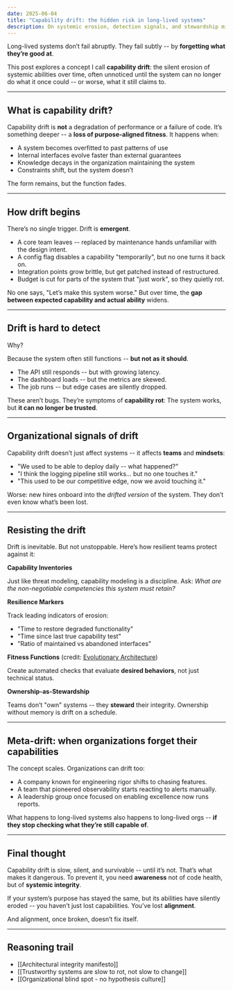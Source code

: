 ```yaml
---
date: 2025-06-04
title: "Capability drift: the hidden risk in long-lived systems"
description: On systemic erosion, detection signals, and stewardship mindsets
---
```


Long-lived systems don’t fail abruptly.
They fail subtly -- by **forgetting what they’re good at**.

This post explores a concept I call **capability drift**: the silent erosion of systemic abilities over time, often unnoticed until the system can no longer do what it once could -- or worse, what it still claims to.

---

## What is capability drift?

Capability drift is **not** a degradation of performance or a failure of code.
It’s something deeper -- a **loss of purpose-aligned fitness**. It happens when:

* A system becomes overfitted to past patterns of use
* Internal interfaces evolve faster than external guarantees
* Knowledge decays in the organization maintaining the system
* Constraints shift, but the system doesn’t

The form remains, but the function fades.

---

## How drift begins

There’s no single trigger. Drift is **emergent**.

* A core team leaves -- replaced by maintenance hands unfamiliar with the design intent.
* A config flag disables a capability "temporarily", but no one turns it back on.
* Integration points grow brittle, but get patched instead of restructured.
* Budget is cut for parts of the system that "just work", so they quietly rot.

No one says, "Let’s make this system worse."
But over time, the **gap between expected capability and actual ability** widens.

---

## Drift is hard to detect

Why?

Because the system often still functions -- **but not as it should**.

* The API still responds -- but with growing latency.
* The dashboard loads -- but the metrics are skewed.
* The job runs -- but edge cases are silently dropped.

These aren’t bugs. They’re symptoms of **capability rot**:
The system works, but **it can no longer be trusted**.

---

## Organizational signals of drift

Capability drift doesn’t just affect systems -- it affects **teams** and **mindsets**:

* "We used to be able to deploy daily -- what happened?"
* "I think the logging pipeline still works… but no one touches it."
* "This used to be our competitive edge, now we avoid touching it."

Worse: new hires onboard into the *drifted version* of the system.
They don’t even know what’s been lost.

---

## Resisting the drift

Drift is inevitable. But not unstoppable.
Here’s how resilient teams protect against it:

**Capability Inventories**

Just like threat modeling, capability modeling is a discipline.
Ask: *What are the non-negotiable competencies this system must retain?*

**Resilience Markers**

Track leading indicators of erosion:

* "Time to restore degraded functionality"
* "Time since last true capability test"
* "Ratio of maintained vs abandoned interfaces"

**Fitness Functions** (credit: [Evolutionary Architecture](https://evolutionaryarchitecture.com/))

Create automated checks that evaluate **desired behaviors**, not just technical status.

**Ownership-as-Stewardship**

Teams don’t "own" systems -- they **steward** their integrity.
Ownership without memory is drift on a schedule.

---

## Meta-drift: when organizations forget their capabilities

The concept scales. Organizations can drift too:

* A company known for engineering rigor shifts to chasing features.
* A team that pioneered observability starts reacting to alerts manually.
* A leadership group once focused on enabling excellence now runs reports.

What happens to long-lived systems also happens to long-lived orgs -- **if they stop checking what they’re still capable of**.

---

## Final thought

Capability drift is slow, silent, and survivable -- until it’s not. That’s what makes it dangerous. To prevent it, you need **awareness** not of code health, but of **systemic integrity**.

If your system’s purpose has stayed the same, but its abilities have silently eroded --
you haven’t just lost capabilities. You’ve lost **alignment**.

And alignment, once broken, doesn’t fix itself.

---

## Reasoning trail

* [[Architectural integrity manifesto]]
* [[Trustworthy systems are slow to rot, not slow to change]]
* [[Organizational blind spot - no hypothesis culture]]

